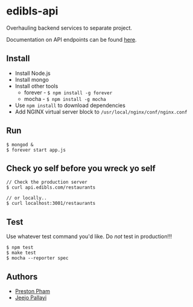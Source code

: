 edibls-api
==========

Overhauling backend services to separate project.

Documentation on API endpoints can be found [here](http://docs.edibls.apiary.io/).

Install
-------
* Install Node.js
* Install mongo
* Install other tools
    * forever - `$ npm install -g forever`
    * mocha - `$ npm install -g mocha`
* Use `npm install` to download dependencies
* Add NGINX virtual server block to `/usr/local/nginx/conf/nginx.conf`


Run
---

    $ mongod &
    $ forever start app.js

Check yo self before you wreck yo self
--------------------------------------

    // Check the production server
    $ curl api.edibls.com/restaurants
 
    // or locally..
    $ curl localhost:3001/restaurants
    
Test
----

Use whatever test command you'd like. Do *not* test in production!!!

    $ npm test
    $ make test
    $ mocha --reporter spec

Authors
-------

* [Preston Pham](http://prestonpham.com)
* [Jeejo Pallayi](http://pallayi.com)
